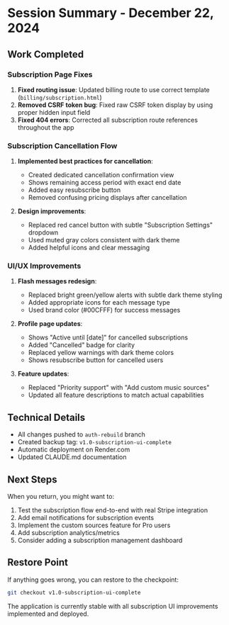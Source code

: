 # Session Summary - December 22, 2024

## Work Completed

### Subscription Page Fixes
1. **Fixed routing issue**: Updated billing route to use correct template (`billing/subscription.html`)
2. **Removed CSRF token bug**: Fixed raw CSRF token display by using proper hidden input field
3. **Fixed 404 errors**: Corrected all subscription route references throughout the app

### Subscription Cancellation Flow
1. **Implemented best practices for cancellation**:
   - Created dedicated cancellation confirmation view
   - Shows remaining access period with exact end date
   - Added easy resubscribe button
   - Removed confusing pricing displays after cancellation

2. **Design improvements**:
   - Replaced red cancel button with subtle "Subscription Settings" dropdown
   - Used muted gray colors consistent with dark theme
   - Added helpful icons and clear messaging

### UI/UX Improvements
1. **Flash messages redesign**:
   - Replaced bright green/yellow alerts with subtle dark theme styling
   - Added appropriate icons for each message type
   - Used brand color (#00CFFF) for success messages

2. **Profile page updates**:
   - Shows "Active until [date]" for cancelled subscriptions
   - Added "Cancelled" badge for clarity
   - Replaced yellow warnings with dark theme colors
   - Shows resubscribe button for cancelled users

3. **Feature updates**:
   - Replaced "Priority support" with "Add custom music sources"
   - Updated all feature descriptions to match actual capabilities

## Technical Details
- All changes pushed to `auth-rebuild` branch
- Created backup tag: `v1.0-subscription-ui-complete`
- Automatic deployment on Render.com
- Updated CLAUDE.md documentation

## Next Steps
When you return, you might want to:
1. Test the subscription flow end-to-end with real Stripe integration
2. Add email notifications for subscription events
3. Implement the custom sources feature for Pro users
4. Add subscription analytics/metrics
5. Consider adding a subscription management dashboard

## Restore Point
If anything goes wrong, you can restore to the checkpoint:
```bash
git checkout v1.0-subscription-ui-complete
```

The application is currently stable with all subscription UI improvements implemented and deployed.